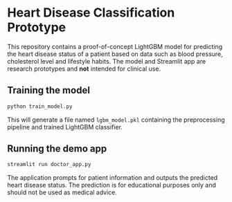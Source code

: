 # Heart Disease Classification Prototype

This repository contains a proof-of-concept LightGBM model for predicting the
heart disease status of a patient based on data such as blood pressure,
cholesterol level and lifestyle habits. The model and Streamlit app are
research prototypes and **not** intended for clinical use.

## Training the model

```bash
python train_model.py
```
This will generate a file named `lgbm_model.pkl` containing the preprocessing
pipeline and trained LightGBM classifier.

## Running the demo app

```bash
streamlit run doctor_app.py
```
The application prompts for patient information and outputs the predicted heart
disease status. The prediction is for educational purposes only and should not
be used as medical advice.
